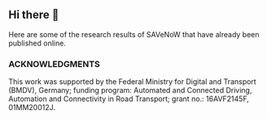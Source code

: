 ## Hi there 👋

Here are some of the research results of SAVeNoW that have already been published online.


### ACKNOWLEDGMENTS
This work was supported by the Federal Ministry for Digital and Transport (BMDV), Germany; funding program: Automated and Connected Driving, Automation and Connectivity in Road Transport; grant no.: 16AVF2145F, 01MM20012J.
